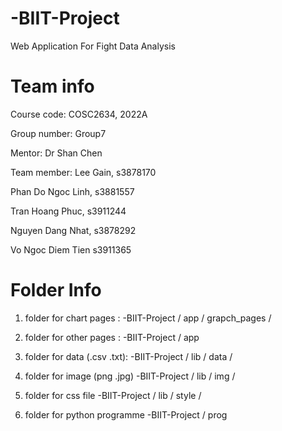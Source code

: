 # -BIIT-Project
Web Application 
For Fight Data Analysis 


# Team info
Course code: COSC2634, 2022A

Group number: Group7

Mentor: Dr Shan Chen

Team member:
Lee Gain, s3878170

Phan Do Ngoc Linh, s3881557

Tran Hoang Phuc, s3911244

Nguyen Dang Nhat, s3878292

Vo Ngoc Diem Tien s3911365



# Folder Info

1) folder for chart pages :                 -BIIT-Project / app / grapch_pages /

2) folder for other pages :                               -BIIT-Project / app

3) folder for data (.csv .txt):                                                  -BIIT-Project / lib / data /

4) folder for image (png .jpg)                                              -BIIT-Project / lib / img /

5) folder for  css file                                                             -BIIT-Project / lib / style /

6) folder for  python programme                                                       -BIIT-Project / prog

